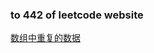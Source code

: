 ### to 442 of leetcode website

[数组中重复的数据](https://leetcode-cn.com/problems/find-all-duplicates-in-an-array/)